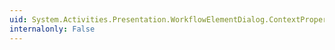 ```yaml
---
uid: System.Activities.Presentation.WorkflowElementDialog.ContextProperty
internalonly: False
---
```

